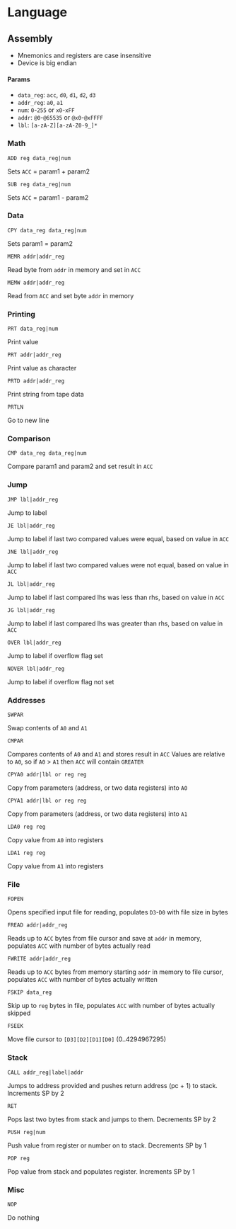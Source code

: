 # Language

## Assembly

* Mnemonics and registers are case insensitive
* Device is big endian

#### Params 

- `data_reg`: `acc`, `d0`, `d1`, `d2`, `d3`
- `addr_reg`: `a0`, `a1`  
- `num`: `0`-`255` or `x0`-`xFF`
- `addr`: `@0`-`@65535` or `@x0`-`@xFFFF` 
- `lbl`: `[a-zA-Z][a-zA-Z0-9_]*`

### Math

`ADD reg data_reg|num`

Sets `ACC` = param1 + param2

`SUB reg data_reg|num`

Sets `ACC` = param1 - param2

### Data

`CPY data_reg data_reg|num`

Sets param1 = param2

`MEMR addr|addr_reg`

Read byte from `addr` in memory and set in `ACC`

`MEMW addr|addr_reg`

Read from `ACC` and set byte `addr` in memory

### Printing

`PRT data_reg|num`

Print value

`PRT addr|addr_reg`

Print value as character

`PRTD addr|addr_reg`

Print string from tape data

`PRTLN`

Go to new line

### Comparison

`CMP data_reg data_reg|num`

Compare param1 and param2 and set result in `ACC`

### Jump

`JMP lbl|addr_reg`

Jump to label

`JE lbl|addr_reg`

Jump to label if last two compared values were equal, based on value in `ACC`

`JNE lbl|addr_reg`

Jump to label if last two compared values were not equal, based on value in `ACC`

`JL lbl|addr_reg`

Jump to label if last compared lhs was less than rhs, based on value in `ACC`

`JG lbl|addr_reg`

Jump to label if last compared lhs was greater than rhs, based on value in `ACC`

`OVER lbl|addr_reg`

Jump to label if overflow flag set

`NOVER lbl|addr_reg`

Jump to label if overflow flag not set

### Addresses

`SWPAR`

Swap contents of `A0` and `A1`

`CMPAR`

Compares contents of `A0` and `A1` and stores result in `ACC`
Values are relative to `A0`, so if `A0` > `A1` then `ACC` will contain `GREATER`

`CPYA0 addr|lbl or reg reg`

Copy from parameters (address, or two data registers) into `A0`

`CPYA1 addr|lbl or reg reg`

Copy from parameters (address, or two data registers) into `A1`

`LDA0 reg reg`

Copy value from `A0` into registers

`LDA1 reg reg`

Copy value from `A1` into registers

### File

`FOPEN`

Opens specified input file for reading, populates `D3`-`D0` with file size in bytes

`FREAD addr|addr_reg`

Reads up to `ACC` bytes from file cursor and save at `addr` in memory, populates `ACC` with number of bytes actually read

`FWRITE addr|addr_reg`

Reads up to `ACC` bytes from memory starting `addr` in memory to file cursor, populates `ACC` with number of bytes actually written

`FSKIP data_reg`

Skip up to `reg` bytes in file, populates `ACC` with number of bytes actually skipped

`FSEEK`

Move file cursor to `[D3][D2][D1][D0]` (0..4294967295)

### Stack

`CALL addr_reg|label|addr`

Jumps to address provided and pushes return address (pc + 1) to stack. Increments SP by 2 

`RET`

Pops last two bytes from stack and jumps to them. Decrements SP by 2

`PUSH reg|num`

Push value from register or number on to stack. Decrements SP by 1

`POP reg`

Pop value from stack and populates register. Increments SP by 1

### Misc

`NOP`

Do nothing

##